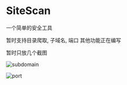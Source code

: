 # SiteScan

一个简单的安全工具

暂时支持目录爬取, 子域名, 端口 其他功能正在编写

暂时只放几个截图

![subdomain](https://raw.githubusercontent.com/jasonsheh/SiteScan/master/doc/subdomain.png)

![port](https://raw.githubusercontent.com/jasonsheh/SiteScan/master/doc/port.png)
